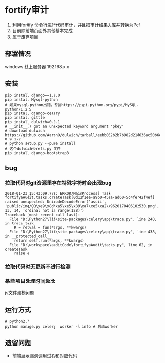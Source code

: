 fortify审计
=========

1. 利用fortify 命令行进行代码审计，并且把审计结果入库并转换为Pdf
2. 目前除前端页面外其他基本完成
3. 属于废弃项目

## 部署情况

windows 线上服务器 192.168.x.x




## 安装

```
pip install django==1.8.0
pip install Mysql-python
# 如果mysql-python出错，安装https://pypi.python.org/pypi/MySQL-python/1.2.5 
pip install django-celery
pip install gittle
pip install dulwich=0.9.1
# __init__() got an unexpected keyword argument 'pkey'
# download dulwich https://github.com/AaronO/dulwich/tarball/eebb032b2b7b982d21d636ac50b6e45de58b208b#egg=dulwich-0.9.1-2
# python setup.py --pure install
# 这个dulwich少refs.py 文件
pip install django-bootstrap3 
```

## bug
### 拉取代码时git资源里存在特殊字符时会出现bug
```
2018-01-23 15:43:09,778: ERROR/MainProcess] Task fortifyaAudit.tasks.createTask[0d12f1ee-a9b0-45ea-ad60-5c4fe742f4ef] raised unexpected: UnicodeDecodeError('ascii', 'public/img/QQ\xe9\x8d\xa5\xe5\x89\xa7\xe5\xa2\x9620170406102530.png', 13, 14, 'ordinal not in range(128)')
Traceback (most recent call last):
  File "D:\Python27\lib\site-packages\celery\app\trace.py", line 240, in trace_task
    R = retval = fun(*args, **kwargs)
  File "D:\Python27\lib\site-packages\celery\app\trace.py", line 438, in __protected_call__
    return self.run(*args, **kwargs)
  File "D:\workspace\auditCode\fortifyaAudit\tasks.py", line 62, in createTask
    raise e
 ```
### 拉取代码时无更新不进行检测

### 某些项目处理时间超长

js文件建模问题

## 运行方式

```
# python2.7
python manage.py celery  worker -l info # 启动worker
```

## 遗留问题
- 前端展示漏洞调用过程和对应代码